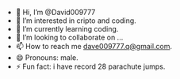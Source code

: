 - 👋 Hi, I’m @David009777
- 👀 I’m interested in cripto and coding.
- 🌱 I’m currently learning coding.
- 💞️ I’m looking to collaborate on ...
- 📫 How to reach me dave009777.q@gmail.com.
- 😄 Pronouns: male.
- ⚡ Fun fact: i have record 28 parachute jumps.


